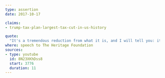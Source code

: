```yaml
---
type: assertion
date: 2017-10-17

claims:
- trump-tax-plan-largest-tax-cut-in-us-history

quote:
  "It's a tremendous reduction from what it is, and I will tell you: it's the biggest reduction in taxes in the history of this country."
where: speech to The Heritage Foundation
sources:
- type: youtube
  id: 8N23XKhDss8
  start: 3776
  duration: 11
---
```

